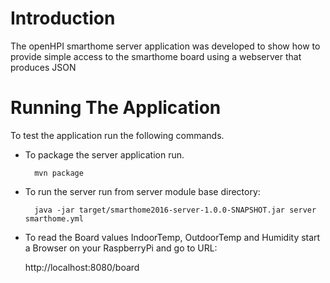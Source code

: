 # Introduction

The openHPI smarthome server application was developed to show how to provide simple access to the smarthome board
using a webserver that produces JSON



# Running The Application

To test the  application run the following commands.

* To package the server application run.

        mvn package

* To run the server run from server module base directory:

        java -jar target/smarthome2016-server-1.0.0-SNAPSHOT.jar server smarthome.yml

* To read the Board values IndoorTemp, OutdoorTemp and Humidity start a Browser on your RaspberryPi and go to URL:

	http://localhost:8080/board

